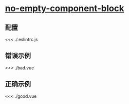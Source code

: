 
# [no-empty-component-block](https://eslint.vuejs.org/rules/no-empty-component-block.html)

## 配置

<<< ./.eslintrc.js

## 错误示例

<<< ./bad.vue

## 正确示例

<<< ./good.vue
        